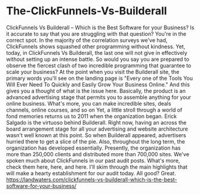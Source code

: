 # The-ClickFunnels-Vs-Builderall
ClickFunnels Vs Builderall – Which is the Best Software for your Business? Is it accurate to say that you are struggling with that question? You're in the correct spot. In the majority of the correlation surveys we've had, ClickFunnels shows squashed other programming without kindness. Yet, today, in ClickFunnels Vs Builderall, the last one will not give in effectively without setting up an intense battle. So would you say you are prepared to observe the fiercest clash of two incredible programming that guarantee to scale your business? At the point when you visit the Builderall site, the primary words you'll see on the landing page is "Every one of the Tools You Will Ever Need To Quickly and Easily Grow Your Business Online." And this gives you a thought of what is the issue here. Basically, the product is an advanced advertising stage that permits you to assemble anything for your online business. What's more, you can make incredible sites, deals channels, online courses, and so on Yet, a little stroll through a world of fond memories returns us to 2011 when the organization began. Erick Salgado is the virtuoso behind Builderall. Right now, having an across the board arrangement stage for all your advertising and website architecture wasn't well known at this point. So when Builderall appeared, advertisers hurried there to get a slice of the pie. Also, throughout the long term, the organization has developed essentially. Presently, the organization has more than 250,000 clients and distributed more than 700,000 sites. We've spoken much about ClickFunnels in our past audit posts. What's more, check them here, here, and here. I'll skim through the main highlights that will make a hearty establishment for our audit today. All good? Great. https://landwaters.com/clickfunnels-vs-builderall-which-is-the-best-software-for-your-business/

